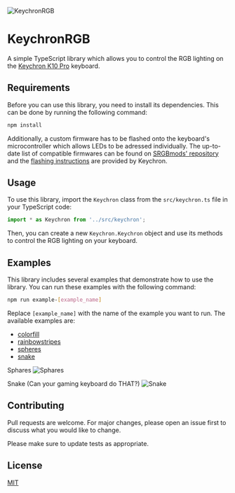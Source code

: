 ![KeychronRGB](https://github.com/igricrbx/keychron-rgb/assets/114947694/bdb412a1-765f-4f61-a161-bb2572b722ba)
# KeychronRGB

A simple TypeScript library which allows you to control the RGB lighting on the [Keychron K10 Pro](https://www.keychron.com/products/keychron-k10-pro-qmk-via-wireless-mechanical-keyboard) keyboard.

## Requirements

Before you can use this library, you need to install its dependencies. This can be done by running the following command:

```sh
npm install
```

Additionally, a custom firmware has to be flashed onto the keyboard's microcontroller which allows LEDs to be adressed individually. The up-to-date list of compatible firmwares can be found on [SRGBmods' repository](https://github.com/SRGBmods/QMK-Binaries/tree/main/QMK%2BVIA-Firmware/0.14.29-keychron) and the [flashing instructions](https://www.keychron.com/blogs/archived/k10-pro-factory-reset-and-firmware-flash) are provided by Keychron.

## Usage

To use this library, import the ``Keychron`` class from the ``src/keychron.ts`` file in your TypeScript code:

```ts
import * as Keychron from '../src/keychron';
```

Then, you can create a new ``Keychron.Keychron`` object and use its methods to control the RGB lighting on your keyboard.

## Examples

This library includes several examples that demonstrate how to use the library. You can run these examples with the following command:

```sh
npm run example-[example_name]
```

Replace ``[example_name]`` with the name of the example you want to run. The available examples are:
- [colorfill](examples/colorfill.ts)
- [rainbowstripes](examples/rainbowstripes.ts)
- [spheres](examples/spheres.ts)
- [snake](examples/snake.ts)

Sphares
![Sphares](https://github.com/igricrbx/keychron-rgb/assets/114947694/1132bab7-22fd-4556-82ee-16084c1b98fb)

Snake (Can your gaming keyboard do THAT?)
![Snake](https://github.com/igricrbx/keychron-rgb/assets/114947694/6154ff05-a556-4369-a8ee-7965159a1713)

## Contributing

Pull requests are welcome. For major changes, please open an issue first to discuss what you would like to change.

Please make sure to update tests as appropriate.

## License

[MIT](https://choosealicense.com/licenses/mit/)
